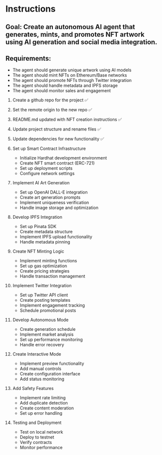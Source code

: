 # Instructions

## Goal: Create an autonomous AI agent that generates, mints, and promotes NFT artwork using AI generation and social media integration.

## Requirements:

- The agent should generate unique artwork using AI models
- The agent should mint NFTs on Ethereum/Base networks
- The agent should promote NFTs through Twitter integration
- The agent should handle metadata and IPFS storage
- The agent should monitor sales and engagement

1. Create a github repo for the project ✅ 
2. Set the remote origin to the new repo ✅ 
3. README.md updated with NFT creation instructions ✅ 
4. Update project structure and rename files ✅ 
5. Update dependencies for new functionality ✅ 

6. Set up Smart Contract Infrastructure
    - Initialize Hardhat development environment
    - Create NFT smart contract (ERC-721)
    - Set up deployment scripts
    - Configure network settings

7. Implement AI Art Generation
    - Set up OpenAI DALL-E integration
    - Create art generation prompts
    - Implement uniqueness verification
    - Handle image storage and optimization

8. Develop IPFS Integration
    - Set up Pinata SDK
    - Create metadata structure
    - Implement IPFS upload functionality
    - Handle metadata pinning

9. Create NFT Minting Logic
    - Implement minting functions
    - Set up gas optimization
    - Create pricing strategies
    - Handle transaction management

10. Implement Twitter Integration
    - Set up Twitter API client
    - Create posting templates
    - Implement engagement tracking
    - Schedule promotional posts

11. Develop Autonomous Mode
    - Create generation schedule
    - Implement market analysis
    - Set up performance monitoring
    - Handle error recovery

12. Create Interactive Mode
    - Implement preview functionality
    - Add manual controls
    - Create configuration interface
    - Add status monitoring

13. Add Safety Features
    - Implement rate limiting
    - Add duplicate detection
    - Create content moderation
    - Set up error handling

14. Testing and Deployment
    - Test on local network
    - Deploy to testnet
    - Verify contracts
    - Monitor performance



